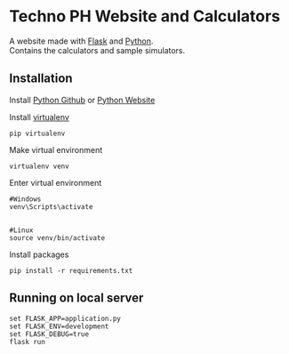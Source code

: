# Techno PH Website and Calculators

A website made with [Flask](https://github.com/pallets/flask) and [Python](https://github.com/python).\
Contains the calculators and sample simulators.

## Installation

Install [Python Github](https://github.com/python) or [Python Website](https://www.python.org/)

Install [virtualenv](https://pypi.org/project/virtualenv/)

```
pip virtualenv
```

Make virtual environment
```
virtualenv venv
```

Enter virtual environment

```
#Windows
venv\Scripts\activate


#Linux
source venv/bin/activate
```

Install packages
```
pip install -r requirements.txt
```


## Running on local server
```
set FLASK_APP=application.py
set FLASK_ENV=development
set FLASK_DEBUG=true 
flask run
```
